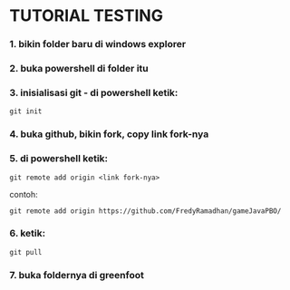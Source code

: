 # TUTORIAL TESTING

### 1. bikin folder baru di windows explorer 
### 2. buka powershell di folder itu
### 3. inisialisasi git - di powershell ketik:
    git init
### 4. buka github, bikin fork, copy link fork-nya
### 5. di powershell ketik: 
    git remote add origin <link fork-nya>
contoh:

    git remote add origin https://github.com/FredyRamadhan/gameJavaPBO/
### 6. ketik: 
    git pull
### 7. buka foldernya di greenfoot
